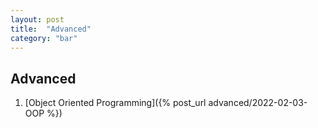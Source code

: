 ```yaml
---
layout: post
title:  "Advanced"
category: "bar"
---
```

## Advanced

1. [Object Oriented Programming]({% post_url advanced/2022-02-03-OOP %})



